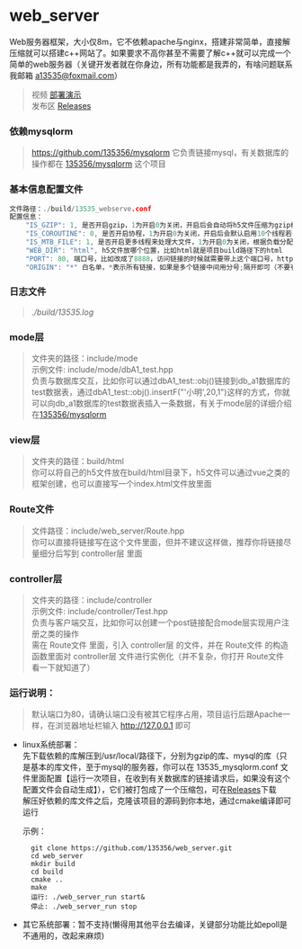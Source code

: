 # web_server
Web服务器框架，大小仅8m，它不依赖apache与nginx，搭建非常简单，直接解压缩就可以搭建c++网站了。如果要求不高你甚至不需要了解c++就可以完成一个简单的web服务器（关键开发者就在你身边，所有功能都是我弄的，有啥问题联系我邮箱 a13535@foxmail.com）

> 视频  [部署演示](https://www.bilibili.com/video/BV1RM4m167gK/)  
> 发布区 [Releases](https://github.com/135356/web_server/releases)

### 依赖mysqlorm
> https://github.com/135356/mysqlorm 它负责链接mysql，有关数据库的操作都在 [135356/mysqlorm](https://github.com/135356/mysqlorm) 这个项目  

### 基本信息配置文件
````c++
文件路径：./build/13535_webserve.conf
配置信息：
    "IS_GZIP": 1, 是否开启gzip，1为开启0为关闭，开启后会自动将h5文件压缩为gzip格式的文件
    "IS_COROUTINE": 0, 是否开启协程，1为开启0为关闭，开启后会默认启用10个线程若干个协程，然后平均分配任务
    "IS_MTB_FILE": 1, 是否开启更多线程来处理大文件，1为开启0为关闭，根据负载分配更多的线程处理超过10m的文件
    "WEB_DIR": "html", h5文件放哪个位置，比如html就是项目build路径下的html
    "PORT": 80, 端口号，比如改成了8888，访问链接的时候就需要带上这个端口号，http://localhost:8888
    "ORIGIN": "*" 白名单，*表示所有链接，如果是多个链接中间用分号;隔开即可（不要有任何不相关的符号包括空格）
````

### 日志文件
> *./build/13535.log*
### mode层
> 文件夹的路径：include/mode  
> 示例文件: include/mode/dbA1_test.hpp  
> 负责与数据库交互，比如你可以通过dbA1_test::obj()链接到db_a1数据库的test数据表，通过dbA1_test::obj().insertF("'小明',20,1")这样的方式，你就可以向db_a1数据库的test数据表插入一条数据，有关于mode层的详细介绍在[135356/mysqlorm](https://github.com/135356/mysqlorm)  
### view层
> 文件夹的路径：build/html  
> 你可以将自己的h5文件放在build/html目录下，h5文件可以通过vue之类的框架创建，也可以直接写一个index.html文件放里面  
### Route文件
> 文件路径：include/web_server/Route.hpp  
> 你可以直接将链接写在这个文件里面，但并不建议这样做，推荐你将链接尽量细分后写到 controller层 里面  
### controller层
> 文件夹的路径：include/controller  
> 示例文件: include/controller/Test.hpp  
> 负责与客户端交互，比如你可以创建一个post链接配合mode层实现用户注册之类的操作  
> 需在 Route文件 里面，引入 controller层 的文件，并在 Route文件 的构造函数里面对 controller层 文件进行实例化（并不复杂，你打开 Route文件 看一下就知道了）  

### 运行说明：
> 默认端口为80，请确认端口没有被其它程序占用，项目运行后跟Apache一样，在浏览器地址栏输入 http://127.0.0.1 即可
* linux系统部署：  
    先下载依赖的库解压到/usr/local/路径下，分别为gzip的库、mysql的库（只是基本的库文件，至于mysql的服务器，你可以在 13535_mysqlorm.conf 文件里面配置【运行一次项目，在收到有关数据库的链接请求后，如果没有这个配置文件会自动生成】），它们被打包成了一个压缩包，可在[Releases](https://github.com/135356/web_server/releases)下载  
    解压好依赖的库文件之后，克隆该项目的源码到你本地，通过cmake编译即可运行  

    示例：  
    >
        git clone https://github.com/135356/web_server.git  
        cd web_server  
        mkdir build  
        cd build  
        cmake ..  
        make   
        运行: ./web_server_run start&  
        停止: ./web_server_run stop
* 其它系统部署：暂不支持(懒得用其他平台去编译，关键部分功能比如epoll是不通用的，改起来麻烦)